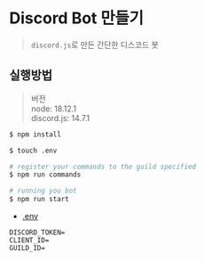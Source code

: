 # Discord Bot 만들기

> `discord.js`로 만든 간단한 디스코드 봇

## 실행방법

> 버전  
> node: 18.12.1  
> discord.js: 14.7.1

```bash
$ npm install

$ touch .env

# register your commands to the guild specified
$ npm run commands

# running you bot
$ npm run start
```
- [.env](https://discord.com/developers/applications/)
```
DISCORD_TOKEN=
CLIENT_ID=
GUILD_ID=
```
